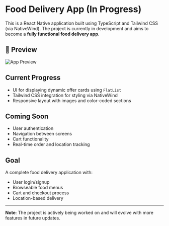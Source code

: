 # Food Delivery App (In Progress)

This is a React Native application built using TypeScript and Tailwind CSS (via NativeWind). The project is currently in development and aims to become a **fully functional food delivery app**.

## 📱 Preview

![App Preview](https://github.com/user-attachments/assets/f49b82af-a073-40e5-9eea-59f5df13bd88)

## Current Progress

- UI for displaying dynamic offer cards using `FlatList`
- Tailwind CSS integration for styling via NativeWind
- Responsive layout with images and color-coded sections

## Coming Soon

- User authentication
- Navigation between screens
- Cart functionality
- Real-time order and location tracking

## Goal

A complete food delivery application with:

- User login/signup
- Browseable food menus
- Cart and checkout process
- Location-based delivery

---

**Note**: The project is actively being worked on and will evolve with more features in future updates.
